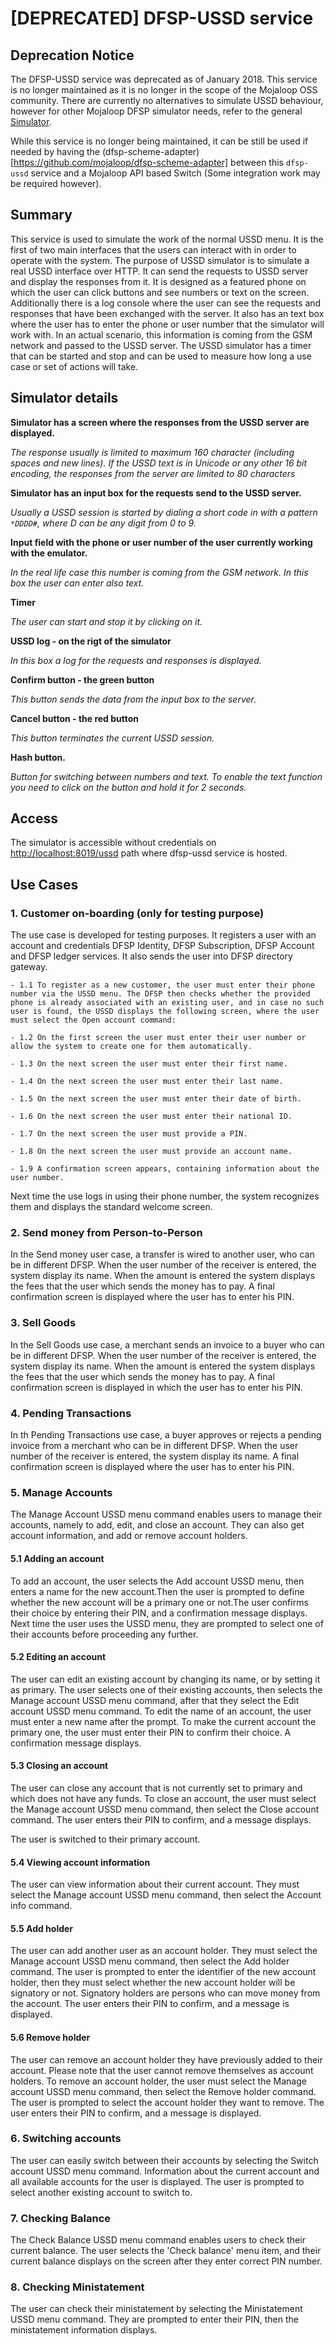 # [DEPRECATED] DFSP-USSD service

## Deprecation Notice

The DFSP-USSD service was deprecated as of January 2018. This service is no longer maintained as it is no longer in the scope of the Mojaloop OSS community. There are currently no alternatives to simulate USSD behaviour, however for other Mojaloop DFSP simulator needs, refer to the general [Simulator](https://github.com/mojaloop/simulator). 

While this service is no longer being maintained, it can be still be used if needed by having the (dfsp-scheme-adapter)[https://github.com/mojaloop/dfsp-scheme-adapter] between this `dfsp-ussd` service and a Mojaloop API based Switch (Some integration work may be required however).

## Summary ##

This service is used to simulate the work of the normal USSD menu. It is the first of two main interfaces that the users can interact with in order to operate with the system. The purpose of USSD simulator is to simulate a real USSD interface over HTTP. It can send the requests to USSD server and display the responses from it. It is designed as a featured phone on which the user can click buttons and see numbers or text on the screen. Additionally there is a log console where the user can see the requests and responses that have been exchanged with the server. It also has an text box where the user has to enter the phone or user number that the simulator will work with. In an actual scenario, this information is coming from the GSM network and passed to the USSD server. The USSD simulator has a timer that can be started and stop and can be used to measure how long a use case or set of actions will take.

## Simulator details ##


**Simulator has a screen where the responses from the USSD server are displayed.**

*The response usually is limited to maximum 160 character (including spaces and new lines). If the USSD text is in Unicode or any other 16 bit encoding, the responses from the server are limited to 80 characters*

**Simulator has an input box for the requests send to the USSD server.** 

*Usually a USSD session is started by dialing a short code in with a pattern `*DDDD#`, where D can be any digit from 0 to 9.*

**Input field with the phone or user number of the user currently working with the emulator.** 

*In the real life case this number is coming from the GSM network. In this box the user can enter also text.*

**Timer**

*The user can start and stop it by clicking on it.*

**USSD log - on the rigt of the simulator**

*In this box a log for the requests and responses is displayed.*

**Confirm button - the green button** 

*This button sends the data from the input box to the server.*

**Cancel button - the red button**

*This button terminates the current USSD session.*

**Hash button.**

*Button for switching between numbers and text. To enable the text function you need to click on the button and hold it for 2 seconds.*

## Access

The simulator is accessible without credentials on [http://localhost:8019/ussd](http://localhost:8019/ussd/ "http://localhost:8019/ussd") path where dfsp-ussd service is hosted.

## Use Cases

### 1. Customer on-boarding (only for testing purpose)

The use case is developed for testing purposes. It registers a user with an account and credentials DFSP Identity, DFSP Subscription, DFSP Account and DFSP ledger services. It also sends the user into DFSP directory gateway.

    - 1.1 To register as a new customer, the user must enter their phone number via the USSD menu. The DFSP then checks whether the provided phone is already associated with an existing user, and in case no such user is found, the USSD displays the following screen, where the user must select the Open account command:

    - 1.2 On the first screen the user must enter their user number or allow the system to create one for them automatically.

    - 1.3 On the next screen the user must enter their first name.

    - 1.4 On the next screen the user must enter their last name.

    - 1.5 On the next screen the user must enter their date of birth.

    - 1.6 On the next screen the user must enter their national ID.

    - 1.7 On the next screen the user must provide a PIN.

    - 1.8 On the next screen the user must provide an account name.

    - 1.9 A confirmation screen appears, containing information about the user number.

Next time the use logs in using their phone number, the system recognizes them and displays the standard welcome screen.

### 2. Send money from Person-to-Person

In the Send money user case, a transfer is wired to another user, who can be in different DFSP. When the user number of the receiver is entered, the system display its name. When the amount is entered the system displays the fees that the user which sends the money has to pay. A final confirmation screen is displayed where the user has to enter his PIN.

### 3. Sell Goods

In the Sell Goods use case, a merchant sends an invoice to a buyer who can be in different DFSP. When the user number of the receiver is entered, the system display its name. When the amount is entered the system displays the fees that the user which sends the money has to pay. A final confirmation screen is displayed in which the user has to enter his PIN.

### 4. Pending Transactions

In th Pending Transactions use case, a buyer approves or rejects a pending invoice from a merchant who can be in different DFSP. When the user number of the receiver is entered, the system display its name. A final confirmation screen is displayed where the user has to enter his PIN.

### 5. Manage Accounts

The Manage Account USSD menu command enables users to manage their accounts, namely to add, edit, and close an account. They can also get account information, and add or remove account holders.

#### 5.1 Adding an account ####

To add an account, the user selects the Add account USSD menu, then enters a name for the new account.Then the user is prompted to define whether the new account will be a primary one or not.The user confirms their choice by entering their PIN, and a confirmation message displays. Next time the user uses the USSD menu, they are prompted to select one of their accounts before proceeding any further.

#### 5.2 Editing an account ####

The user can edit an existing account by changing its name, or by setting it as primary.
The user selects one of their existing accounts, then selects the Manage account USSD menu command, after that they select the Edit account USSD menu command.
To edit the name of an account, the user must enter a new name after the prompt.
To make the current account the primary one, the user must enter their PIN to confirm their choice. A confirmation message displays.

#### 5.3 Closing an account ####

The user can close any account that is not currently set to primary and which does not have any funds.
To close an account, the user must select the Manage account USSD menu command, then select the Close account command. The user enters their PIN to confirm, and a message displays.

The user is switched to their primary account.

#### 5.4 Viewing account information ####

The user can view information about their current account. They must select the Manage account USSD menu command, then select the Account info command.

#### 5.5 Add holder ####

The user can add another user as an account holder. They must select the Manage account USSD menu command, then select the Add holder command. The user is prompted to enter the identifier of the new account holder, then they must select whether the new account holder will be signatory or not. Signatory holders are persons who can move money from the account. The user enters their PIN to confirm, and a message is displayed.

#### 5.6 Remove holder ####

The user can remove an account holder they have previously added to their account. Please note that the user cannot remove themselves as account holders.
To remove an account holder, the user must select the Manage account USSD menu command, then select the Remove holder command. The user is prompted to select the account holder they want to remove.
The user enters their PIN to confirm, and a message is displayed.

### 6. Switching accounts

The user can easily switch between their accounts by selecting the Switch account USSD menu command.
Information about the current account and all available accounts for the user is displayed. The user is prompted to select another existing account to switch to.

### 7. Checking Balance

The Check Balance USSD menu command enables users to check their current balance.
The user selects the 'Check balance' menu item, and their current balance displays on the screen after they enter correct PIN number.

### 8. Checking Ministatement

The user can check their ministatement by selecting the Ministatement USSD menu command.
They are prompted to enter their PIN, then the ministatement information displays.
